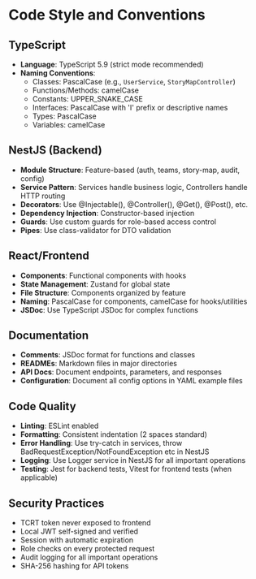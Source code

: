 # Code Style and Conventions

## TypeScript
- **Language**: TypeScript 5.9 (strict mode recommended)
- **Naming Conventions**:
  - Classes: PascalCase (e.g., `UserService`, `StoryMapController`)
  - Functions/Methods: camelCase
  - Constants: UPPER_SNAKE_CASE
  - Interfaces: PascalCase with 'I' prefix or descriptive names
  - Types: PascalCase
  - Variables: camelCase

## NestJS (Backend)
- **Module Structure**: Feature-based (auth, teams, story-map, audit, config)
- **Service Pattern**: Services handle business logic, Controllers handle HTTP routing
- **Decorators**: Use @Injectable(), @Controller(), @Get(), @Post(), etc.
- **Dependency Injection**: Constructor-based injection
- **Guards**: Use custom guards for role-based access control
- **Pipes**: Use class-validator for DTO validation

## React/Frontend
- **Components**: Functional components with hooks
- **State Management**: Zustand for global state
- **File Structure**: Components organized by feature
- **Naming**: PascalCase for components, camelCase for hooks/utilities
- **JSDoc**: Use TypeScript JSDoc for complex functions

## Documentation
- **Comments**: JSDoc format for functions and classes
- **READMEs**: Markdown files in major directories
- **API Docs**: Document endpoints, parameters, and responses
- **Configuration**: Document all config options in YAML example files

## Code Quality
- **Linting**: ESLint enabled
- **Formatting**: Consistent indentation (2 spaces standard)
- **Error Handling**: Use try-catch in services, throw BadRequestException/NotFoundException etc in NestJS
- **Logging**: Use Logger service in NestJS for all important operations
- **Testing**: Jest for backend tests, Vitest for frontend tests (when applicable)

## Security Practices
- TCRT token never exposed to frontend
- Local JWT self-signed and verified
- Session with automatic expiration
- Role checks on every protected request
- Audit logging for all important operations
- SHA-256 hashing for API tokens
